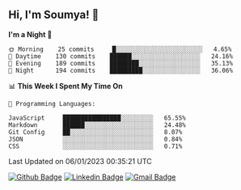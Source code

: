 ## Hi, I'm Soumya! 👋

<!--START_SECTION:waka-->
**I'm a Night 🦉** 

```text
🌞 Morning    25 commits     █░░░░░░░░░░░░░░░░░░░░░░░░   4.65% 
🌆 Daytime    130 commits    ██████░░░░░░░░░░░░░░░░░░░   24.16% 
🌃 Evening    189 commits    ████████░░░░░░░░░░░░░░░░░   35.13% 
🌙 Night      194 commits    █████████░░░░░░░░░░░░░░░░   36.06%

```


📊 **This Week I Spent My Time On** 

```text
💬 Programming Languages: 

JavaScript     ████████████████░░░░░░░░░   65.55% 
Markdown       ██████░░░░░░░░░░░░░░░░░░░   24.48% 
Git Config     ██░░░░░░░░░░░░░░░░░░░░░░░   8.07% 
JSON           ░░░░░░░░░░░░░░░░░░░░░░░░░   0.84% 
CSS            ░░░░░░░░░░░░░░░░░░░░░░░░░   0.71%
```


 Last Updated on 06/01/2023 00:35:21 UTC
<!--END_SECTION:waka-->

[![Github Badge](https://img.shields.io/badge/-rubyruins-grey?style=for-the-badge&logo=github&logoColor=white&link=https://github.com/rubyruins/)](https://www.github.com/rubyruins/) 
[![Linkedin Badge](https://img.shields.io/badge/-Soumya%20Parekh-0072b1?style=for-the-badge&logo=Linkedin&logoColor=white&link=https://www.linkedin.com/in/Soumya-Parekh/)](https://www.linkedin.com/in/Soumya-Parekh/) 
[![Gmail Badge](https://img.shields.io/badge/-soumyaparekh.me@gmail.com-c14438?style=for-the-badge&logo=Gmail&logoColor=white&link=mailto:soumyaparekh.me@gmail.com)](mailto:soumyaparekh.me@gmail.com) 
